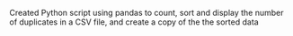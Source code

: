 Created Python script using pandas to count, sort and display the number of duplicates in a CSV file, and create a copy of the the sorted data
